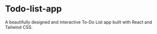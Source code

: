 # Todo-list-app
A beautifully designed and interactive To-Do List app built with React and Tailwind CSS.
